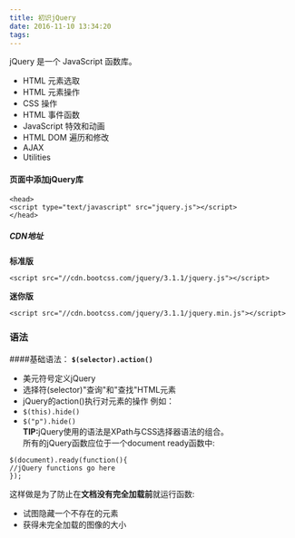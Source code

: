 ```yaml
---
title: 初识jQuery
date: 2016-11-10 13:34:20
tags:
---
```

jQuery 是一个 JavaScript 函数库。
* HTML 元素选取
* HTML 元素操作
* CSS 操作
* HTML 事件函数
* JavaScript 特效和动画
* HTML DOM 遍历和修改
* AJAX
* Utilities
#### 页面中添加jQuery库
``` bush
<head>
<script type="text/javascript" src="jquery.js"></script>
</head>
```
##### CDN地址
<b>标准版</b>
```bush
<script src="//cdn.bootcss.com/jquery/3.1.1/jquery.js"></script>
```
<b>迷你版</b>
``` bush
<script src="//cdn.bootcss.com/jquery/3.1.1/jquery.min.js"></script>
```
### 语法
####基础语法：
<b><code>$(selector).action()</code></b>
* 美元符号定义jQuery
* 选择符(selector)"查询"和"查找"HTML元素
* jQuery的action()执行对元素的操作
例如：
* <code>$(this).hide()</code>
* <code>$("p").hide()</code>  
<b>TIP:</b>jQuery使用的语法是XPath与CSS选择器语法的组合。  
所有的jQuery函数应位于一个document ready函数中:
``` bush
$(document).ready(function(){
//jQuery functions go here
});
```
这样做是为了防止在<b>文档没有完全加载前</b>就运行函数:
* 试图隐藏一个不存在的元素
* 获得未完全加载的图像的大小
